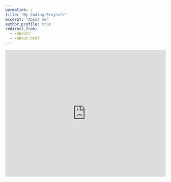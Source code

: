 ```yaml
---
permalink: /
title: "My Coding Projects"
excerpt: "About me"
author_profile: true
redirect_from: 
  - /about/
  - /about.html
---
```


<iframe height="400px" width="100%" src="https://repl.it/@ajonescsmb21/ChatBot?lite=true" scrolling="no" frameborder="no" allowtransparency="true" allowfullscreen="true" sandbox="allow-forms allow-pointer-lock allow-popups allow-same-origin allow-scripts allow-modals"></iframe>
